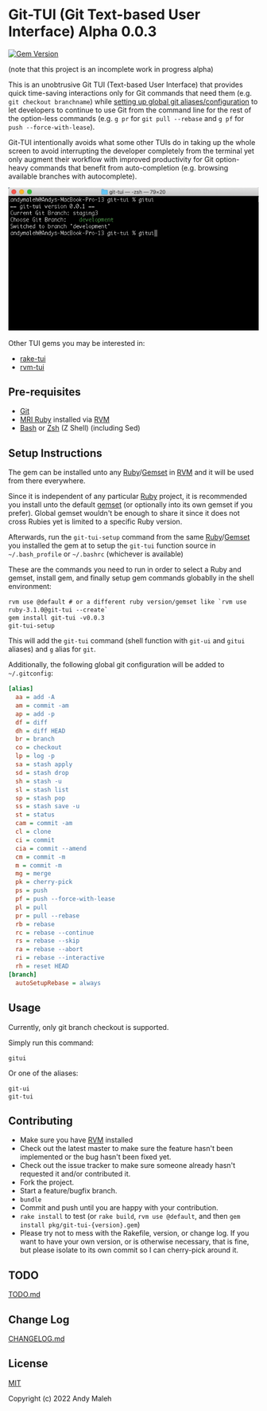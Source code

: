# Git-TUI (Git Text-based User Interface) Alpha 0.0.3
[![Gem Version](https://badge.fury.io/rb/git-tui.svg)](https://badge.fury.io/rb/git-tui)

(note that this project is an incomplete work in progress alpha)

This is an unobtrusive Git TUI (Text-based User Interface) that provides quick time-saving interactions only for Git commands that need them (e.g. `git checkout branchname`) while [setting up global git aliases/configuration](#setup-instructions) to let developers to continue to use Git from the command line for the rest of the option-less commands (e.g. `g pr` for `git pull --rebase` and `g pf` for `push --force-with-lease`).

Git-TUI intentionally avoids what some other TUIs do in taking up the whole screen to avoid interrupting the developer completely from the terminal yet only augment their workflow with improved productivity for Git option-heavy commands that benefit from auto-completion (e.g. browsing available branches with autocomplete).

![GIT TUI DEMO](git-tui-demo.gif)

Other TUI gems you may be interested in:
- [rake-tui](https://github.com/AndyObtiva/rake-tui)
- [rvm-tui](https://github.com/AndyObtiva/rvm-tui)

## Pre-requisites

- [Git](https://git-scm.com/downloads)
- [MRI Ruby](https://www.ruby-lang.org/en/) installed via [RVM](https://rvm.io)
- [Bash](https://www.gnu.org/software/bash/) or [Zsh](http://zsh.sourceforge.net/) (Z Shell) (including Sed)

## Setup Instructions

The gem can be installed unto any [Ruby](https://rvm.io/rubies/installing)/[Gemset](https://rvm.io/gemsets/basics) in [RVM](https://rvm.io) and it will be used from there everywhere.

Since it is independent of any particular [Ruby](https://www.ruby-lang.org/en/) project, it is recommended you install unto the default [gemset](https://rvm.io/gemsets/basics) (or optionally into its own gemset if you prefer). Global gemset wouldn't be enough to share it since it does not cross Rubies yet is limited to a specific Ruby version.

Afterwards, run the `git-tui-setup` command from the same [Ruby](https://rvm.io/rubies/installing)/[Gemset](https://rvm.io/gemsets/basics) you installed the gem at to setup the `git-tui` function source in `~/.bash_profile` or `~/.bashrc` (whichever is available)

These are the commands you need to run in order to select a Ruby and gemset, install gem, and finally setup gem commands globablly in the shell environment:

```
rvm use @default # or a different ruby version/gemset like `rvm use ruby-3.1.0@git-tui --create`
gem install git-tui -v0.0.3
git-tui-setup
```

This will add the `git-tui` command (shell function with `git-ui` and `gitui` aliases) and `g` alias for `git`.

Additionally, the following global git configuration will be added to `~/.gitconfig`:

```ini
[alias]
  aa = add -A
  am = commit -am
  ap = add -p
  df = diff
  dh = diff HEAD
  br = branch
  co = checkout
  lp = log -p
  sa = stash apply
  sd = stash drop
  sh = stash -u
  sl = stash list
  sp = stash pop
  ss = stash save -u
  st = status
  cam = commit -am
  cl = clone
  ci = commit
  cia = commit --amend
  cm = commit -m
  m = commit -m
  mg = merge
  pk = cherry-pick
  ps = push
  pf = push --force-with-lease
  pl = pull
  pr = pull --rebase
  rb = rebase
  rc = rebase --continue
  rs = rebase --skip
  ra = rebase --abort
  ri = rebase --interactive
  rh = reset HEAD
[branch]
  autoSetupRebase = always
```

## Usage

Currently, only git branch checkout is supported.

Simply run this command:

```
gitui
```

Or one of the aliases:

```
git-ui
git-tui
```

## Contributing

-   Make sure you have [RVM](https://rvm.io) installed
-   Check out the latest master to make sure the feature hasn't been
    implemented or the bug hasn't been fixed yet.
-   Check out the issue tracker to make sure someone already hasn't
    requested it and/or contributed it.
-   Fork the project.
-   Start a feature/bugfix branch.
-   `bundle`
-   Commit and push until you are happy with your contribution.
-   `rake install` to test (or `rake build`, `rvm use @default`, and then `gem install pkg/git-tui-{version}.gem`)
-   Please try not to mess with the Rakefile, version, or change log. If
    you want to have your own version, or is otherwise necessary, that
    is fine, but please isolate to its own commit so I can cherry-pick
    around it.

## TODO

[TODO.md](TODO.md)

## Change Log

[CHANGELOG.md](CHANGELOG.md)

## License

[MIT](LICENSE.txt)

Copyright (c) 2022 Andy Maleh
